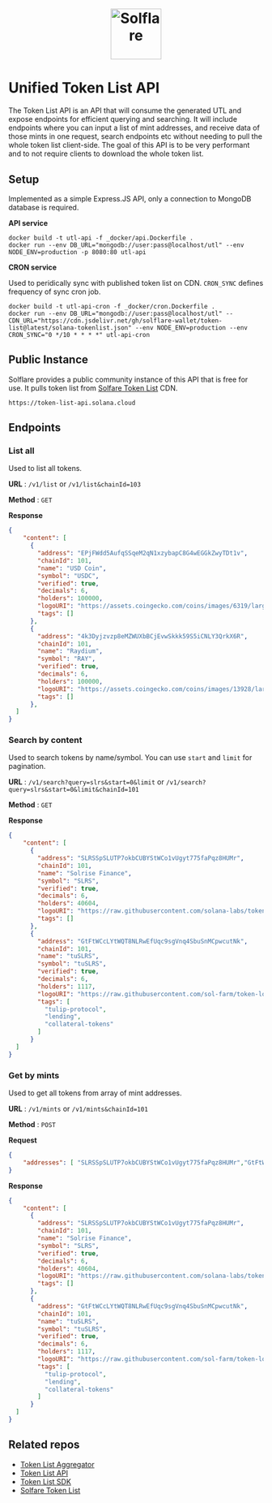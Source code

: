 # <p align="center"><a href="https://solflare.com/"><img src="https://solflare.com/assets/logo-icon.26659b6d..svg" height="100" alt="Solflare"></a>

# Unified Token List API

The Token List API is an API that will consume the generated UTL and expose endpoints for efficient querying and searching.
It will include endpoints where you can input a list of mint addresses, and receive data of those mints in one request, search endpoints etc without needing to pull the whole token list client-side. The goal of this API is to be very performant and to not require clients to download the whole token list.


## Setup
Implemented as a simple Express.JS API, only a connection to MongoDB database is required.

**API service**

```shell
docker build -t utl-api -f _docker/api.Dockerfile .
docker run --env DB_URL="mongodb://user:pass@localhost/utl" --env NODE_ENV=production -p 8080:80 utl-api
```


**CRON service**

Used to peridically sync with published token list on CDN. `CRON_SYNC` defines frequency of sync cron job.

```shell
docker build -t utl-api-cron -f _docker/cron.Dockerfile .
docker run --env DB_URL="mongodb://user:pass@localhost/utl" --CDN_URL="https://cdn.jsdelivr.net/gh/solflare-wallet/token-list@latest/solana-tokenlist.json" --env NODE_ENV=production --env CRON_SYNC="0 */10 * * * *" utl-api-cron
```


## Public Instance

Solflare provides a public community instance of this API that is free for use.
It pulls token list from [Solfare Token List](https://github.com/solflare-wallet/token-list) CDN.
```
https://token-list-api.solana.cloud
```


## Endpoints

### List all

Used to list all tokens.

**URL** : `/v1/list` or `/v1/list&chainId=103`

**Method** : `GET`

**Response**

```json
{
    "content": [
      {
        "address": "EPjFWdd5AufqSSqeM2qN1xzybapC8G4wEGGkZwyTDt1v",
        "chainId": 101,
        "name": "USD Coin",
        "symbol": "USDC",
        "verified": true,
        "decimals": 6,
        "holders": 100000,
        "logoURI": "https://assets.coingecko.com/coins/images/6319/large/USD_Coin_icon.png?1547042389",
        "tags": []
      },
      {
        "address": "4k3Dyjzvzp8eMZWUXbBCjEvwSkkk59S5iCNLY3QrkX6R",
        "chainId": 101,
        "name": "Raydium",
        "symbol": "RAY",
        "verified": true,
        "decimals": 6,
        "holders": 100000,
        "logoURI": "https://assets.coingecko.com/coins/images/13928/large/PSigc4ie_400x400.jpg?1612875614",
        "tags": []
      },
  ]
}
```


### Search by content

Used to search tokens by name/symbol. You can use `start` and `limit` for pagination.

**URL** : `/v1/search?query=slrs&start=0&limit` or `/v1/search?query=slrs&start=0&limit&chainId=101`

**Method** : `GET`

**Response**

```json
{
    "content": [
      {
        "address": "SLRSSpSLUTP7okbCUBYStWCo1vUgyt775faPqz8HUMr",
        "chainId": 101,
        "name": "Solrise Finance",
        "symbol": "SLRS",
        "verified": true,
        "decimals": 6,
        "holders": 40604,
        "logoURI": "https://raw.githubusercontent.com/solana-labs/token-list/main/assets/mainnet/SLRSSpSLUTP7okbCUBYStWCo1vUgyt775faPqz8HUMr/logo.png",
        "tags": []
      },
      {
        "address": "GtFtWCcLYtWQT8NLRwEfUqc9sgVnq4SbuSnMCpwcutNk",
        "chainId": 101,
        "name": "tuSLRS",
        "symbol": "tuSLRS",
        "verified": true,
        "decimals": 6,
        "holders": 1117,
        "logoURI": "https://raw.githubusercontent.com/sol-farm/token-logos/main/tuSLRS.png",
        "tags": [
          "tulip-protocol",
          "lending",
          "collateral-tokens"
        ]
      }
  ]
}
```




### Get by mints

Used to get all tokens from array of mint addresses.

**URL** : `/v1/mints` or `/v1/mints&chainId=101`

**Method** : `POST`

**Request**
```json
{
    "addresses": [ "SLRSSpSLUTP7okbCUBYStWCo1vUgyt775faPqz8HUMr","GtFtWCcLYtWQT8NLRwEfUqc9sgVnq4SbuSnMCpwcutNk"]
}
```

**Response**

```json
{
    "content": [
      {
        "address": "SLRSSpSLUTP7okbCUBYStWCo1vUgyt775faPqz8HUMr",
        "chainId": 101,
        "name": "Solrise Finance",
        "symbol": "SLRS",
        "verified": true,
        "decimals": 6,
        "holders": 40604,
        "logoURI": "https://raw.githubusercontent.com/solana-labs/token-list/main/assets/mainnet/SLRSSpSLUTP7okbCUBYStWCo1vUgyt775faPqz8HUMr/logo.png",
        "tags": []
      },
      {
        "address": "GtFtWCcLYtWQT8NLRwEfUqc9sgVnq4SbuSnMCpwcutNk",
        "chainId": 101,
        "name": "tuSLRS",
        "symbol": "tuSLRS",
        "verified": true,
        "decimals": 6,
        "holders": 1117,
        "logoURI": "https://raw.githubusercontent.com/sol-farm/token-logos/main/tuSLRS.png",
        "tags": [
          "tulip-protocol",
          "lending",
          "collateral-tokens"
        ]
      }
  ]
}
```



## Related repos
- [Token List Aggregator](https://github.com/solflare-wallet/utl-aggregator)
- [Token List API](https://github.com/solflare-wallet/utl-api)
- [Token List SDK](https://github.com/solflare-wallet/utl-sdk)
- [Solfare Token List](https://github.com/solflare-wallet/token-list)
